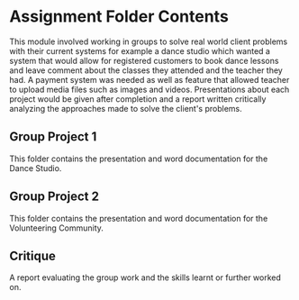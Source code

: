 # Assignment Folder Contents
This module involved working in groups to solve real world client problems with their current systems for 
example a dance studio which wanted a system that would allow for registered customers to book dance lessons 
and leave comment about the classes they attended and the teacher they had. A payment system was needed as well as 
feature that allowed teacher to upload media files such as images and videos. Presentations about each project would 
be given after completion and a report written critically analyzing the approaches made to solve the client's problems.

## Group Project 1
This folder contains the presentation and word documentation for the Dance Studio.

## Group Project 2
This folder contains the presentation and word documentation for the Volunteering Community.

## Critique
A report evaluating the group work and the skills learnt or further worked on.
